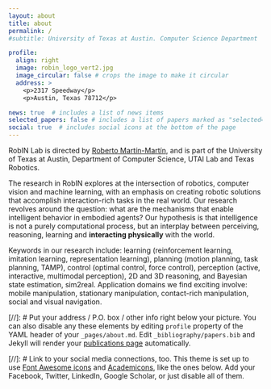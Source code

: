 ```yaml
---
layout: about
title: about
permalink: /
#subtitle: University of Texas at Austin. Computer Science Department

profile:
  align: right
  image: robin_logo_vert2.jpg
  image_circular: false # crops the image to make it circular
  address: >
    <p>2317 Speedway</p>
    <p>Austin, Texas 78712</p>

news: true  # includes a list of news items
selected_papers: false # includes a list of papers marked as "selected={true}"
social: true  # includes social icons at the bottom of the page
---
```


RobIN Lab is directed by [Roberto Martín-Martín](https://robertomartinmartin.com/), and is part of the University of Texas at Austin, Department of Computer Science, UTAI Lab and Texas Robotics.

The research in RobIN explores at the intersection of robotics, computer vision and machine learning, with an emphasis on creating robotic solutions that accomplish interaction-rich tasks in the real world. Our research revolves around the question: what are the mechanisms that enable intelligent behavior in embodied agents? Our hypothesis is that intelligence is not a purely computational process, but an interplay between perceiving, reasoning, learning and **interacting physically** with the world.

Keywords in our research include: learning (reinforcement learning, imitation learning, representation learning), planning (motion planning, task planning, TAMP), control (optimal control, force control), perception (active, interactive, multimodal perception), 2D and 3D reasoning, and Bayesian state estimation, sim2real. Application domains we find exciting involve: mobile manipulation, stationary manipulation, contact-rich manipulation, social and visual navigation.

[//]: # Put your address / P.O. box / other info right below your picture. You can also disable any these elements by editing `profile` property of the YAML header of your `_pages/about.md`. Edit `_bibliography/papers.bib` and Jekyll will render your [publications page](/al-folio/publications/) automatically.

[//]: # Link to your social media connections, too. This theme is set up to use [Font Awesome icons](http://fortawesome.github.io/Font-Awesome/) and [Academicons](https://jpswalsh.github.io/academicons/), like the ones below. Add your Facebook, Twitter, LinkedIn, Google Scholar, or just disable all of them.
